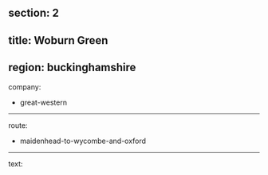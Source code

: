 section: 2
----
title: Woburn Green
----
region: buckinghamshire
----
company:
- great-western
----
route:
- maidenhead-to-wycombe-and-oxford
----
text:
